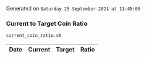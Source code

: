 Generated on `Saturday 25-September-2021 at 11:45:08`

### Current to Target Coin Ratio
`current_coin_ratio.sh`

Date|Current|Target|Ratio
---|---|---|---
